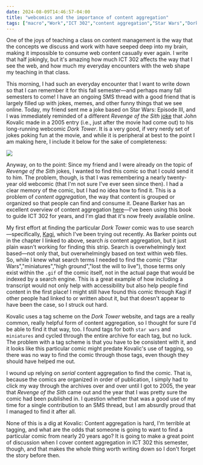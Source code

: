 ```yaml
---
date: 2024-08-09T14:46:57-04:00
title: "webcomics and the importance of content aggregation"
tags: ["macro","Work","ICT 302","content aggregation","Star Wars","Dork Tower","webcomics","Revenge of the Sith","John Kovalic","Deane Barker","Kagi"]
---
```

One of the joys of teaching a class on content management is the way that the concepts we discuss and work with have seeped deep into my brain, making it impossible to consume web content casually ever again. I write that half jokingly, but it's amazing how much ICT 302 affects the way that I see the web, and how much my everyday encounters with the web shape my teaching in that class.

This morning, I had such an everyday encounter that I want to write down so that I can remember it for this fall semester—and perhaps many fall semesters to come! I have an ongoing SMS thread with a good friend that is largely filled up with jokes, memes, and other funny things that we see online. Today, my friend sent me a joke based on Star Wars: Episode III, and I was immediately reminded of a different *Revenge of the Sith* [joke](http://www.dorktower.com/2005/06/14/comics-archive-691/) that John Kovalic made in a 2005 entry (i.e., just after the movie had come out) to his long-running webcomic *Dork Tower*. It is a very good, if very nerdy set of jokes poking fun at the movie, and while it is peripheral at best to the point I am making here, I include it below for the sake of completeness:

![](http://www.dorktower.com/files/2005/06/DorkTower461.gif)

Anyway, on to the point: Since my friend and I were already on the topic of *Revenge of the Sith* jokes, I wanted to find this comic so that I could send it to him. The problem, though, is that I was remembering a nearly twenty-year old webcomic (that I'm not sure I've ever seen since then). I had a clear memory of the comic, but I had no idea how to find it. This is a problem of *content aggregation*, the way that content is grouped or organized so that people can find and consume it. Deane Barker has an excellent overview of content aggregation [here](https://deanebarker.net/books/squirrel/content-aggregation/)—I've been using this book to guide ICT 302 for years, and I'm glad that it's now freely available online.

My first effort at finding the particular *Dork Tower* comic was to use search—specifically, [Kagi](https://kagi.com), which I've been trying out recently. As Barker points out in the chapter I linked to above, search *is* content aggregation, but it just plain wasn't working for finding this strip. Search is overwhelmingly text based—not only that, but overwhelmingly based on text within web files. So, while I knew what search terms I needed to find the comic ("Star Wars","miniatures","high ground","lost the will to live"), those terms only exist within the `.gif` of the comic itself, not in the actual page that would be indexed by a search engine. This is a great example of how including a transcript would not only help with accessibility but also help people find content in the first place! I might still have found this comic through Kagi if other people had linked to or written about it, but that doesn't appear to have been the case, so I struck out hard.

Kovalic uses a tag scheme on the *Dork Tower* website, and tags are a really common, really helpful form of content aggregation, so I thought for sure I'd be able to find it that way, too. I found tags for both `star wars` and `miniatures` and cycled through the entire archive for each tag, but no luck. The problem with a tag scheme is that you have to be consistent with it, and it looks like this particular comic might predate Kovalic's use of tagging, so there was no way to find the comic through those tags, even though they should have helped me out.

I wound up relying on *serial* content aggregation to find the comic. That is, because the comics are organized in order of publication, I simply had to click my way through the archives over and over until I got to 2005, the year that *Revenge of the Sith* came out and the year that I was pretty sure the comic had been published in. I question whether that was a good use of my time for a single contribution to an SMS thread, but I am absurdly proud that I managed to find it after all.

None of this is a dig at Kovalic: Content aggregation is hard, I'm terrible at tagging, and what are the odds that someone is going to want to find a particular comic from nearly 20 years ago? It is going to make a great point of discussion when I cover content aggregation in ICT 302 this semester, though, and that makes the whole thing worth writing down so I don't forget the story before then.